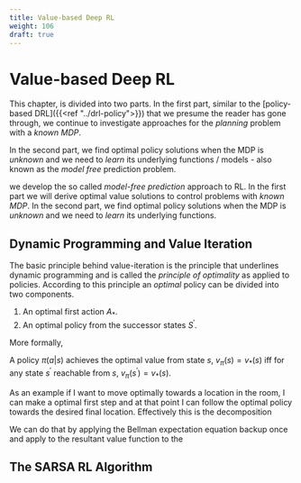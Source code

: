 ```yaml
---
title: Value-based Deep RL 
weight: 106
draft: true
---
```


# Value-based Deep RL


This chapter, is divided into two parts. In the first part, similar to the [policy-based DRL]({{<ref "../drl-policy">}}) that we presume the reader has gone through, we continue to investigate approaches for the _planning_ problem with a _known MDP_. 

In the second part, we find optimal policy solutions when the MDP is _unknown_ and we need to _learn_ its underlying functions / models - also known as the  _model free_ prediction problem.  

we develop the so called _model-free prediction_ approach to RL. In the first part we will derive optimal value solutions to control problems with _known MDP_. In the second part, we find optimal policy solutions when the MDP is _unknown_ and we need to _learn_ its underlying functions. 

## Dynamic Programming and Value Iteration

The basic principle behind value-iteration is the principle that underlines dynamic programming and is called the _principle of optimality_ as applied to policies. According to this principle an _optimal_ policy can be divided into two components.

1. An optimal first action $A_*$.
2. An optimal policy from the successor states $S^\prime$.

More formally, 

A policy $\pi(a|s)$ achieves the optimal value from state $s$, $v_\pi(s) = v_*(s)$ iff for any state $s^\prime$ reachable from $s$, $v_\pi(s^\prime)=v_*(s)$. 

As an example if I want to move optimally towards a location in the room, I can make a optimal first step and at that point I can follow the optimal policy towards the desired final location.  Effectively this is the decomposition

We can do that by applying the Bellman expectation equation backup once and apply to the resultant value function to the 

## The SARSA RL Algorithm 
